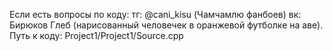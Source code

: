 Если есть вопросы по коду:
тг: @cani_kisu (Чамчамлю фанбоев)
вк: Бирюков Глеб (нарисованный человечек в оранжевой футболке на аве). Путь к коду: Project1/Project1/Source.cpp
